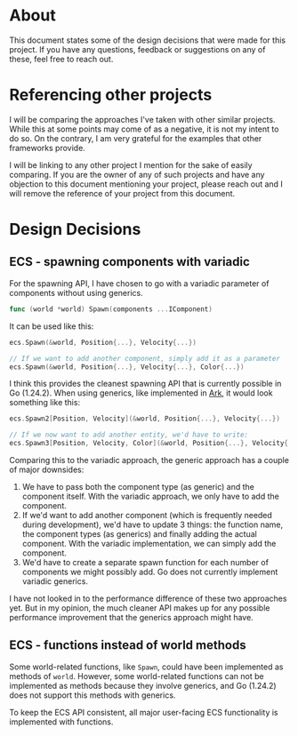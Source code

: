 # About
This document states some of the design decisions that were made for this project. If you have any questions, feedback or suggestions on any of these, feel free to reach out.

# Referencing other projects
I will be comparing the approaches I've taken with other similar projects. While this at some points may come of as a negative, it is not my intent to do so. On the contrary, I am very grateful for the examples that other frameworks provide. 

I will be linking to any other project I mention for the sake of easily comparing. If you are the owner of any of such projects and have any objection to this document mentioning your project, please reach out and I will remove the reference of your project from this document.

# Design Decisions

## ECS - spawning components with variadic
For the spawning API, I have chosen to go with a variadic parameter of components without using generics. 
```Go
func (world *world) Spawn(components ...IComponent)
```
It can be used like this:
```Go
ecs.Spawn(&world, Position{...}, Velocity{...})

// If we want to add another component, simply add it as a parameter
ecs.Spawn(&world, Position{...}, Velocity{...}, Color{...})
```

I think this provides the cleanest spawning API that is currently possible in Go (1.24.2). When using generics, like implemented in [Ark](https://github.com/mlange-42/ark), it would look something like this:
```Go
ecs.Spawn2[Position, Velocity](&world, Position{...}, Velocity{...})

// If we now want to add another entity, we'd have to write:
ecs.Spawn3[Position, Velocity, Color](&world, Position{...}, Velocity{...}, Color{...})
```

Comparing this to the variadic approach, the generic approach has a couple of major downsides:
1. We have to pass both the component type (as generic) and the component itself. With the variadic approach, we only have to add the component.
2. If we'd want to add another component (which is frequently needed during development), we'd have to update 3 things: the function name, the component types (as generics) and finally adding the actual component. With the variadic implementation, we can simply add the component.
3. We'd have to create a separate spawn function for each number of components we might possibly add. Go does not currently implement variadic generics.

I have not looked in to the performance difference of these two approaches yet. But in my opinion, the much cleaner API makes up for any possible performance improvement that the generics approach might have.

## ECS - functions instead of world methods
Some world-related functions, like `Spawn`, could have been implemented as methods of `world`. However, some world-related functions can not be implemented as methods because they involve generics, and Go (1.24.2) does not support this methods with generics.

To keep the ECS API consistent, all major user-facing ECS functionality is implemented with functions.
